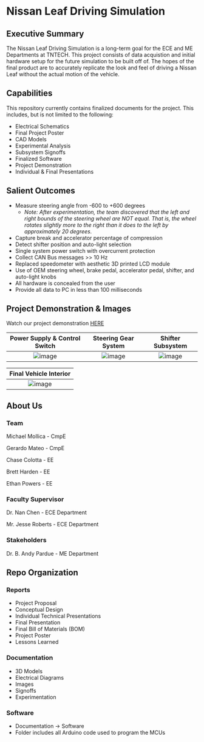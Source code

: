 # Nissan Leaf Driving Simulation

## Executive Summary

The Nissan Leaf Driving Simulation is a long-term goal for the ECE and ME Departments at TNTECH. This project consists of data acquistion and initial hardware setup for the future simulation to be built off of. The hopes of the final product are to accurately replicate the look and feel of driving a Nissan Leaf without the actual motion of the vehicle.


## Capabilities

This repository currently contains finalized documents for the project. This includes, but is not limited to the following:
- Electrical Schematics
- Final Project Poster
- CAD Models
- Experimental Analysis
-  Subsystem Signoffs
- Finalized Software
- Project Demonstration
- Individual & Final Presentations


## Salient Outcomes
- Measure steering angle from -600 to +600 degrees
  - _Note: After experimentation, the team discovered that the left and right bounds of the steering wheel are NOT equal. That is, the wheel rotates slightly more to the right than it does to the left by approximately 20 degrees._
- Capture break and accelerator percentage of compression
- Detect shifter position and auto-light selection
- Single system power switch with overcurrent protection
- Collect CAN Bus messages >> 10 Hz
- Replaced speedometer with aesthetic 3D printed LCD module
- Use of OEM steering wheel, brake pedal, accelerator pedal, shifter, and auto-light knobs
- All hardware is concealed from the user
- Provide all data to PC in less than 100 milliseconds


## Project Demonstration & Images
Watch our project demonstration [HERE](https://youtu.be/_0IFVq8wqwk)

Power Supply & Control Switch|Steering Gear System|Shifter Subsystem|
:---------------------------:|:------------------:|:------------------:
![image](https://user-images.githubusercontent.com/100802413/231281842-33e38989-c950-4742-b415-772c64c87afe.png)|![image](https://user-images.githubusercontent.com/100802413/231281007-fba1626d-8299-4a3b-aa15-580663068b0e.png)|![image](https://user-images.githubusercontent.com/100802413/231281449-5a6acad0-abc4-46f6-9848-599c58618a26.png)

Final Vehicle Interior|
:--------------------:|
![image](https://user-images.githubusercontent.com/100802413/233418173-102dd12d-76e9-44bd-b84b-2adc2229814b.png)|




## About Us

### Team

Michael Mollica - CmpE

Gerardo Mateo - CmpE

Chase Colotta - EE

Brett Harden - EE

Ethan Powers - EE


### Faculty Supervisor

Dr. Nan Chen - ECE Department

Mr. Jesse Roberts -  ECE Department

### Stakeholders

Dr. B. Andy Pardue - ME Department


## Repo Organization
### Reports
- Project Proposal
- Conceptual Design
- Individual Technical Presentations
- Final Presentation
- Final Bill of Materials (BOM)
- Project Poster
- Lessons Learned

### Documentation
- 3D Models
- Electrical Diagrams
- Images
- Signoffs
- Experimentation

### Software
- Documentation -> Software
- Folder includes all Arduino code used to program the MCUs
